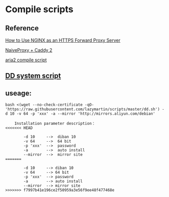# Compile scripts
## Reference
[How to Use NGINX as an HTTPS Forward Proxy Server](https://www.alibabacloud.com/blog/how-to-use-nginx-as-an-https-forward-proxy-server_595799)

[NaiveProxy + Caddy 2](https://www.oilandfish.com/posts/naiveproxy-caddy-2.html)

[aria2 compile script](https://github.com/q3aql/aria2-static-builds)

## [DD system script](https://moeclub.org/)
## useage:
```
bash <(wget --no-check-certificate -qO- 'https://raw.githubusercontent.com/lazymartin/scripts/master/dd.sh') -d 10 -v 64 -p 'xxx' -a --mirror 'http://mirrors.aliyun.com/debian'

    Installation parameter description：  
<<<<<<< HEAD

        -d 10     -->  diban 10  
        -v 64     -->  64 bit  
        -p 'xxx'  -->  password  
        -a        -->  auto install  
        --mirror  -->  mirror site  
=======
        
        -d 10     --> diban 10  
        -v 64     --> 64 bit  
        -p 'xxx'  --> password  
        -a        --> auto install  
        --mirror  --> mirror site  
>>>>>>> f7997b41e196ce2f50959a3e56f9ee48f477468e
```
